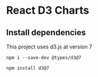 # React D3 Charts

## Install dependencies

This project uses d3.js at version 7
```
npm i --save-dev @types/d3@7

npm install d3@7
```